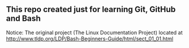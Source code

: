 ## This repo created just for learning Git, GitHub and Bash
Notice: The original project (The Linux Documentation Project) located at http://www.tldp.org/LDP/Bash-Beginners-Guide/html/sect_01_01.html
